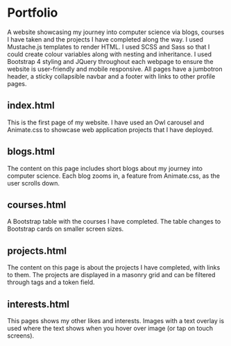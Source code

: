 # Portfolio

A website showcasing my journey into computer science via blogs, courses I have taken and the projects I have completed along the way.
I used Mustache.js templates to render HTML. I used SCSS and Sass so that I could create colour variables along with nesting and inheritance. I used Bootstrap 4 styling and JQuery throughout each webpage to ensure the website is user-friendly and mobile responsive. All pages have a jumbotron header, a sticky collapsible navbar and a footer with links to other profile pages.

## index.html

This is the first page of my website. I have used an Owl carousel and Animate.css to showcase web application projects that I have deployed.

## blogs.html

The content on this page includes short blogs about my journey into computer science. Each blog zooms in, a feature from Animate.css, as the user scrolls down.

## courses.html

A Bootstrap table with the courses I have completed. The table changes to Bootstrap cards on smaller screen sizes.

## projects.html

The content on this page is about the projects I have completed, with links to them. The projects are displayed in a masonry grid and can be filtered through tags and a token field.

## interests.html

This pages shows my other likes and interests. Images with a text overlay is used where the text shows when you hover over image (or tap on touch screens).